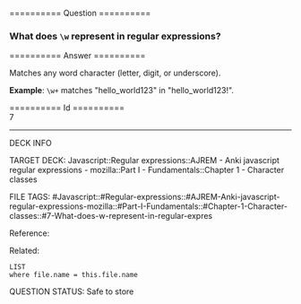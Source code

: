 ========== Question ==========  

### What does `\w` represent in regular expressions?  

========== Answer ==========  

Matches any word character (letter, digit, or underscore).

**Example**: `\w+` matches "hello_world123" in "hello_world123!".

========== Id ==========  
7

---

DECK INFO

TARGET DECK: Javascript::Regular expressions::AJREM - Anki javascript regular expressions - mozilla::Part I - Fundamentals::Chapter 1 - Character classes

FILE TAGS: #Javascript::#Regular-expressions::#AJREM-Anki-javascript-regular-expressions-mozilla::#Part-I-Fundamentals::#Chapter-1-Character-classes::#7-What-does-w-represent-in-regular-expres

Reference:

Related:

```dataview
LIST
where file.name = this.file.name
```


QUESTION STATUS: Safe to store
